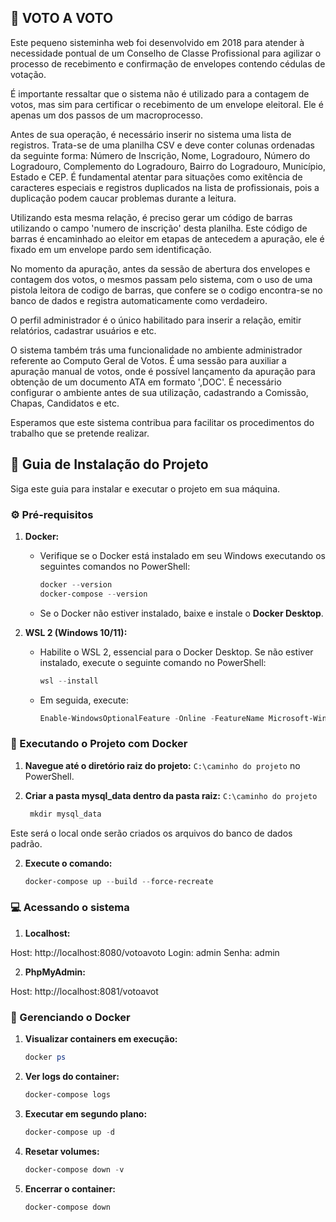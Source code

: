 ## 🚀 VOTO A VOTO

Este pequeno sisteminha web foi desenvolvido em 2018 para atender à necessidade pontual de um Conselho de Classe Profissional para agilizar o processo de recebimento e confirmação de envelopes contendo cédulas de votação.

É importante ressaltar que o sistema não é utilizado para a contagem de votos, mas sim para certificar o recebimento de um envelope eleitoral. Ele é apenas um dos passos de um macroprocesso.

Antes de sua operação, é necessário inserir no sistema uma lista de registros. Trata-se de uma planilha CSV e deve conter colunas ordenadas da seguinte forma: Número de Inscrição, Nome, Logradouro, Número do Logradouro, Complemento do Logradouro, Bairro do Logradouro, Município, Estado e CEP. É fundamental atentar para situações como exitência de caracteres especiais e registros duplicados na lista de profissionais, pois a duplicação podem caucar problemas durante a leitura.

Utilizando esta mesma relação, é preciso gerar um código de barras utilizando o campo 'numero de inscrição' desta planilha. Este código de barras é encaminhado ao eleitor em etapas de antecedem a apuração, ele é fixado em um envelope pardo sem identificação.

No momento da apuração, antes da sessão de abertura dos envelopes e contagem dos votos, o mesmos passam pelo sistema, com o uso de uma pistola leitora de codigo de barras, que confere se o codigo encontra-se no banco de dados e registra automaticamente como verdadeiro. 

O perfil administrador é o único habilitado para inserir a relação, emitir relatórios, cadastrar usuários e etc.

O sistema também trás uma funcionalidade no ambiente administrador referente ao Computo Geral de Votos. É uma sessão para auxiliar a apuração manual de votos, onde é possível lançamento da apuração para obtenção de um documento ATA em formato ',DOC'. É necessário configurar o ambiente antes de sua utilização, cadastrando a Comissão, Chapas, Candidatos e etc.

Esperamos que este sistema contribua para facilitar os procedimentos do trabalho que se pretende realizar.

## 🚀 Guia de Instalação do Projeto

Siga este guia para instalar e executar o projeto em sua máquina.

### ⚙️ Pré-requisitos

1. **Docker:**
    - Verifique se o Docker está instalado em seu Windows executando os seguintes comandos no PowerShell:
      ```powershell
      docker --version
      docker-compose --version
      ```
    - Se o Docker não estiver instalado, baixe e instale o **Docker Desktop**.

2. **WSL 2 (Windows 10/11):**
    - Habilite o WSL 2, essencial para o Docker Desktop. Se não estiver instalado, execute o seguinte comando no PowerShell:
      ```powershell
      wsl --install
      ```
    - Em seguida, execute:
      ```powershell
      Enable-WindowsOptionalFeature -Online -FeatureName Microsoft-Windows-Subsystem-Linux
      ```

### 🐳 Executando o Projeto com Docker

1. **Navegue até o diretório raiz do projeto:** `C:\caminho do projeto` no PowerShell.

1. **Criar a pasta mysql_data dentro da pasta raiz:** `C:\caminho do projeto` 

    ```powershell
     mkdir mysql_data

Este será o local onde serão criados os arquivos do banco de dados padrão.


2. **Execute o comando:**
   ```powershell
   docker-compose up --build --force-recreate

### :computer: Acessando o sistema

1. **Localhost:** 

Host: http://localhost:8080/votoavoto
Login: admin
Senha: admin

2. **PhpMyAdmin:** 

Host: http://localhost:8081/votoavot

### 🐳 Gerenciando o Docker

1. **Visualizar containers em execução:** 
    ```powershelL
    docker ps

2. **Ver logs do container:** 
    ```powershelL 
    docker-compose logs

    
2. **Executar em segundo plano:** 
    ```powershelL 
    docker-compose up -d


2. **Resetar volumes:** 
    ```powershelL 
    docker-compose down -v


2. **Encerrar o container:** 
    ```powershelL 
    docker-compose down